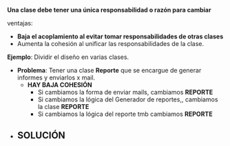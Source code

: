 **Una clase debe tener una única responsabilidad o razón para cambiar**

ventajas:
- **Baja el acoplamiento al evitar tomar responsabilidades de otras clases**
- Aumenta la cohesión al unificar las responsabilidades de la clase.

**Ejemplo**: Dividir el diseño en varias clases.

- **Problema**: Tener una clase **Reporte** que se encargue de generar informes y enviarlos x mail. 
	- **HAY BAJA COHESIÓN**
		- Si cambiamos la forma de enviar mails, cambiamos **REPORTE**
		- Si cambiamos la lógica del Generador de reportes,, cambiamos la clase **REPORTE**
		- Si cambiamos la lógica del reporte tmb cambiamos **REPORTE**
- **SOLUCIÓN**
	- 